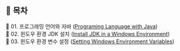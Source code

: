 ## 🤖 목차
📃 01. 프로그래밍 언어와 자바  ([Programing Language with Java]()) <br>
📃 02. 윈도우 환경  JDK 설치   ([Install JDK in a Windows Environment]()) <br>
📃 03. 윈도우 환경 변수 설정    ([Setting Windows Environment Variables]()) <br>